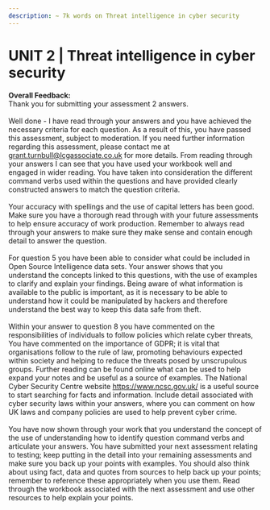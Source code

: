 ```yaml
---
description: ∼ 7k words on Threat intelligence in cyber security
---
```


# UNIT 2 | Threat intelligence in cyber security

**Overall Feedback:**\
Thank you for submitting your assessment 2 answers.\
\
Well done - I have read through your answers and you have achieved the necessary criteria for each question. As a result of this, you have passed this assessment, subject to moderation. If you need further information regarding this assessment, please contact me at grant.turnbull@lcgassociate.co.uk for more details. From reading through your answers I can see that you have used your workbook well and engaged in wider reading. You have taken into consideration the different command verbs used within the questions and have provided clearly constructed answers to match the question criteria.\
\
Your accuracy with spellings and the use of capital letters has been good. Make sure you have a thorough read through with your future assessments to help ensure accuracy of work production. Remember to always read through your answers to make sure they make sense and contain enough detail to answer the question.\
\
For question 5 you have been able to consider what could be included in Open Source Intelligence data sets.  Your answer shows that you understand the concepts linked to this questions, with the use of examples to clarify and explain your findings.  Being aware of what information is available to the public is important, as it is necessary to be able to understand how it could be manipulated by hackers and therefore understand the best way to keep this data safe from theft.  \
\
Within your answer to question 8 you have commented on the responsibilities of individuals to follow policies which relate cyber threats,  You have commented on the importance of GDPR; it is vital that organisations follow to the rule of law, promoting behaviours expected within society and helping to reduce the threats posed by unscrupulous groups. Further reading can be found online what can be used to help expand your notes and be useful as a source of examples.  The National Cyber Security Centre website https://www.ncsc.gov.uk/ is a useful source to start searching for facts and information.  Include detail associated with cyber security laws within your answers, where you can comment on how UK laws and company policies are used to help prevent cyber crime.\
\
You have now shown through your work that you understand the concept of the use of understanding how to identify question command verbs and articulate your answers.  You have submitted your next assessment relating to testing; keep putting in the detail into your remaining assessments and make sure you back up your points with examples.  You should also think about using fact, data and quotes from sources to help back up your points; remember to reference these appropriately when you use them. Read through the workbook associated with the next assessment and use other resources to help explain your points.
